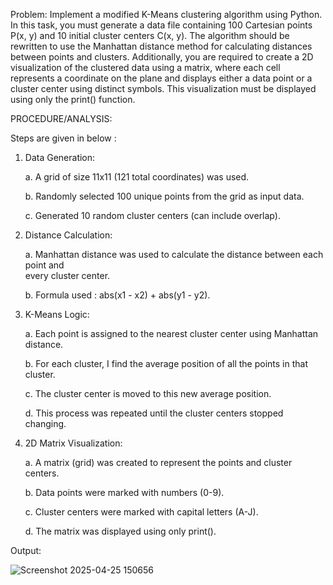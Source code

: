 Problem: Implement a modified K-Means clustering algorithm using Python. In this task, you must generate a data file containing 100 Cartesian points P(x, y) and 10 initial cluster centers C(x, y). The algorithm should be rewritten to use the Manhattan distance method for calculating distances between points and clusters. Additionally, you are required to create a 2D visualization of the clustered data using a matrix, where each cell represents a coordinate on the plane and displays either a data point or a cluster center using distinct symbols. This visualization must be displayed using only the print() function.

PROCEDURE/ANALYSIS: 

Steps are given in below : 

1. Data Generation:
   
   a. A grid of size 11x11 (121 total coordinates) was used.

   b. Randomly selected 100 unique points from the grid as input data.

   c. Generated 10 random cluster centers (can include overlap).


2. Distance Calculation:
   
   a. Manhattan distance was used to calculate the distance between each point and    
      every cluster center.
   
   b. Formula used :  abs(x1 - x2) + abs(y1 - y2).
   
3. K-Means Logic:
   
   a. Each point is assigned to the nearest cluster center using Manhattan distance.
   
   b. For each cluster, I find the average position of all the points in that cluster.
   
   c. The cluster center is moved to this new average position.
   
   d. This process was repeated until the cluster centers stopped changing.
   

4. 2D Matrix Visualization:
   
   a. A matrix (grid) was created to represent the points and cluster centers.
   
   b. Data points were marked with numbers (0-9).
   
   c. Cluster centers were marked with capital letters (A-J).
   
   d. The matrix was displayed using only print().


Output: 

![Screenshot 2025-04-25 150656](https://github.com/user-attachments/assets/a7896047-ed92-4d3e-b5fa-294a87426ac9)

